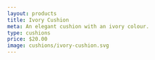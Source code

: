 ```yaml
---
layout: products
title: Ivory Cushion
meta: An elegant cushion with an ivory colour.
type: cushions
price: $20.00
image: cushions/ivory-cushion.svg
---
```

